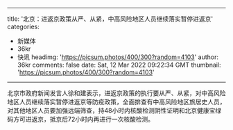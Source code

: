 
---
title: '北京：进返京政策从严、从紧，中高风险地区人员继续落实暂停进返京'
categories: 
 - 新媒体
 - 36kr
 - 快讯
headimg: 'https://picsum.photos/400/300?random=4103'
author: 36kr
comments: false
date: Sat, 12 Mar 2022 09:22:34 GMT
thumbnail: 'https://picsum.photos/400/300?random=4103'
---

<div>   
北京市政府新闻发言人徐和建表示，进返京政策的执行要从严、从紧，对中高风险地区人员继续落实暂停进返京等防疫政策，全面排查有中高风险地区旅居史人员，对其他地区人员要加强远端筛查，持48小时内核酸检测阴性证明和北京健康宝绿码方可进返京，抵京后72小时内再进行一次核酸检测。  
</div>
            